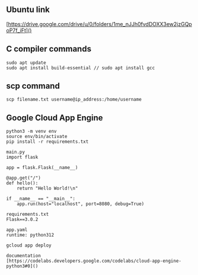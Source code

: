 ## Ubuntu link
[https://drive.google.com/drive/u/0/folders/1me_nJJh0fvdDOXX3ew2jzGQpoP7f_iFt]()

## C compiler commands
```
sudo apt update
sudo apt install build-essential // sudo apt install gcc
```

## scp command
```
scp filename.txt username@ip_address:/home/username
```
## Google Cloud App Engine
```
python3 -m venv env
source env/bin/activate
pip install -r requirements.txt

main.py
import flask

app = flask.Flask(__name__)

@app.get("/")
def hello():
    return "Hello World!\n"

if __name__ == "__main__":
    app.run(host="localhost", port=8080, debug=True)

requirements.txt
Flask==3.0.2

app.yaml
runtime: python312

gcloud app deploy

documentation
[https://codelabs.developers.google.com/codelabs/cloud-app-engine-python3#0]()
```
